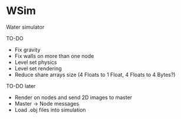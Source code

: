 # WSim
Water simulator

TO-DO
- Fix gravity
- Fix walls on more than one node
- Level set physics
- Level set rendering
- Reduce share arrays size (4 Floats to 1 Float, 4 Floats to 4 Bytes?)

TO-DO later
- Render on nodes and send 2D images to master
- Master -> Node messages
- Load .obj files into simulation
